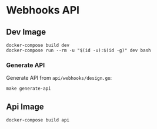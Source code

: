 # Webhooks API

## Dev Image
```
docker-compose build dev
docker-compose run --rm -u "$(id -u):$(id -g)" dev bash
```

### Generate API
Generate API from `api/webhooks/design.go`:
```
make generate-api
```

## Api Image
```
docker-compose build api
```

